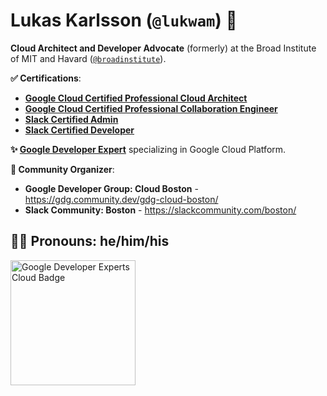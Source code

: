 # Lukas Karlsson (`@lukwam`) 👋

**Cloud Architect and Developer Advocate** (formerly) at the Broad Institute of MIT and Havard ([`@broadinstitute`](https://broadinstitute.org/)).

**✅ Certifications**:
* **[Google Cloud Certified Professional Cloud Architect](https://www.credential.net/f12c68f1-f80e-4dde-877d-f9e1778c1990)**
* **[Google Cloud Certified Professional Collaboration Engineer](https://www.credential.net/fce05a38-e625-4ac5-9293-77eb474173f1)**
* **[Slack Certified Admin](https://verify.skilljar.com/c/e8nmr3h6isc5)**
* **[Slack Certified Developer](https://verify.skilljar.com/c/i7w6ge9knhdp)**

**✨ [Google Developer Expert](https://developers.google.com/community/experts/directory/profile/profile-lukas-karlsson)** specializing in Google Cloud Platform.

**📅 Community Organizer**:

* **Google Developer Group: Cloud Boston** - https://gdg.community.dev/gdg-cloud-boston/
* **Slack Community: Boston** - https://slackcommunity.com/boston/

**💁‍♂️ Pronouns**: he/him/his
---
<img alt="Google Developer Experts Cloud Badge" src="https://user-images.githubusercontent.com/1765418/214375312-d3518450-9380-44b9-83fb-108350f4a3a3.svg" width="200">


<!--
**lukwam/lukwam** is a ✨ _special_ ✨ repository because its `README.md` (this file) appears on your GitHub profile.

Here are some ideas to get you started:

- 🔭 I’m currently working on ...
- 🌱 I’m currently learning ...
- 👯 I’m looking to collaborate on ...
- 🤔 I’m looking for help with ...
- 💬 Ask me about ...
- 📫 How to reach me: ...
- 😄 Pronouns: ...
- ⚡ Fun fact: ...
-->
